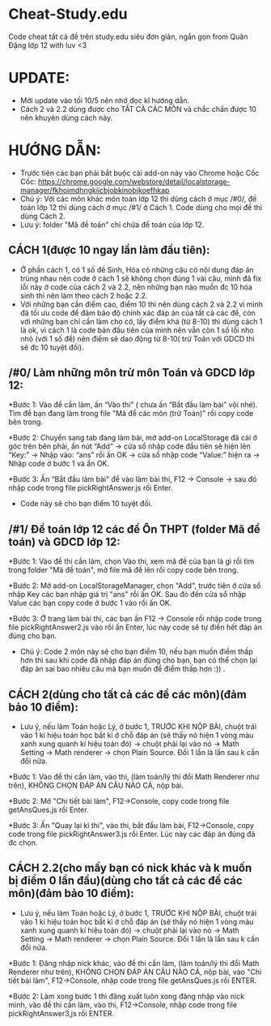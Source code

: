 # Cheat-Study.edu
Code cheat tất cả đề trên study.edu siêu đơn giản, ngắn gọn from Quân Đặng lớp 12 with luv <3

# UPDATE:
* Mới update vào tối 10/5 nên nhớ đọc kĩ hướng dẫn.
* Cách 2 và 2.2 dùng được cho TẤT CẢ CÁC MÔN và chắc chắn được 10 nên khuyên dùng cách này.

# HƯỚNG DẪN:
* Trước tiên các bạn phải bắt buộc cài add-on này vào Chrome hoặc Cốc Cốc:
 https://chrome.google.com/webstore/detail/localstorage-manager/fkhoimdhngkiicbjobkinobjkoefhkap
* Chú ý: Với các môn khác môn toán lớp 12 thì dùng cách ở mục /#0/, đề toán lớp 12 thì dùng cách ở mục /#1/ ở Cách 1. Code dùng cho mọi đề thì dùng Cách 2.
* Lưu ý: folder "Mã đề toán" chỉ chứa đề toán của lớp 12.

## CÁCH 1(được 10 ngay lần làm đầu tiên):
* Ở phần cách 1, có 1 số đề Sinh, Hóa có những câu có nội dung đáp án trùng nhau nên code ở cách 1 sẽ không chọn đúng 1 vài câu, mình đã fix lỗi này ở code của cách 2 và 2.2, nên những bạn nào muốn đc 10 hóa sinh thì nên làm theo cách 2 hoặc 2.2.
* Với những bạn cần điểm cao, điểm 10 thì nên dùng cách 2 và 2.2 vì mình đã tối ưu code để đảm bảo độ chính xác đáp án của tất cả các đề, còn với những bạn chỉ cần làm cho có, lấy điểm khá (từ 8-10) thì dùng cách 1 là ok, vì cách 1 là code bản đầu tiên của mình nên vẫn còn 1 số lỗi nho nhỏ (với 1 số đề) nên điểm sẽ dao động từ 8-10( trừ Toán với GDCD thì sẽ đc 10 tuyệt đối).

## /#0/ Làm những môn trừ môn Toán và GDCD lớp 12:

*Bước 1: Vào đề cần làm, ấn “Vào thi” ( chưa ấn “Bắt đầu làm bài” vội nhé). Tìm đề bạn đang làm trong file "Mã đề các môn (trừ Toán)" rồi copy code bên trong.
   
*Bước 2: Chuyển sang tab đang làm bài, mở add-on LocalStorage đã cài ở góc trên bên phải, ấn nút “Add” -> cửa sổ nhập code đầu tiên sẽ hiện lên “Key:” -> Nhập vào: “ans” rồi ấn OK -> cửa sổ nhập code “Value:” hiện ra -> Nhập code ở bước 1 và ấn OK.
   
*Bước 3: Ấn “Bắt đầu làm bài” để vào làm bài thi, F12 -> Console -> sau đó nhập code trong file pickRightAnswer.js rồi Enter.

* Code này sẽ cho bạn điểm 10 tuyệt đối.

 
## /#1/ Đề toán lớp 12 các đề Ôn THPT (folder Mã đề toán) và GDCD lớp 12:

*Bước 1: Vào đề thi cần làm, chọn Vào thi, xem mã đề của bạn là gì rồi tìm trong folder "Mã đề toán", mở file mã đề lên rồi copy code bên trong.

*Bước 2: Mở add-on LocalStorageManager, chọn "Add", trước tiên ở cửa sổ nhập Key các bạn nhập giá trị "ans" rồi ấn OK. Sau đó đến cửa sổ nhập Value các bạn copy code ở bước 1 vào rồi ấn OK.

*Bước 3: Ở trang làm bài thi, các bạn ấn F12 -> Console rồi nhập code trong file pickRightAnswer2.js vào rồi ấn Enter, lúc này code sẽ tự điền hết đáp án đúng cho bạn.
 
* Chú ý: Code 2 môn này sẽ cho bạn điểm 10, nếu bạn muốn điểm thấp hơn thì sau khi code đã nhập đáp án đúng cho bạn, bạn có thể chọn lại đáp án sai bao nhiêu câu mà bạn muốn để điểm thấp hơn :)) .


## CÁCH 2(dùng cho tất cả các đề các môn)(đảm bảo 10 điểm):
* Lưu ý, nếu làm Toán hoặc Lý, ở bước 1, TRƯỚC KHI NỘP BÀI, chuột trái vào 1 kí hiệu toán học bất kì ở chỗ đáp án (sẽ thấy nó hiện 1 vòng màu xanh xung quanh kí hiệu toán đó) -> chuột phải lại vào nó -> Math Setting -> Math renderer -> chọn Plain Source. Đổi 1 lần là lần sau k cần đổi nữa.
 
*Bước 1: Vào đề thi cần làm, vào thi, (làm toán/lý thì đổi Math Renderer như trên), KHÔNG CHỌN ĐÁP ÁN CÂU NÀO CẢ, nộp bài.

*Bước 2: Mở "Chi tiết bài làm", F12->Console, copy code trong file getAnsQues.js rồi Enter.

*Bước 3: Ấn "Quay lại kì thi", vào thi, bắt đầu làm bài, F12->Console, copy code trong file pickRightAnswer3.js rồi Enter. Lúc này các đáp án đúng đã đc chọn.


## CÁCH 2.2(cho mấy bạn có nick khác và k muốn bị điểm 0 lần đầu)(dùng cho tất cả các đề các môn)(đảm bảo 10 điểm):
* Lưu ý, nếu làm Toán hoặc Lý, ở bước 1, TRƯỚC KHI NỘP BÀI, chuột trái vào 1 kí hiệu toán học bất kì ở chỗ đáp án (sẽ thấy nó hiện 1 vòng màu xanh xung quanh kí hiệu toán đó) -> chuột phải lại vào nó -> Math Setting -> Math renderer -> chọn Plain Source. Đổi 1 lần là lần sau k cần đổi nữa.

*Bước 1: Đăng nhập nick khác, vào đề thi cần làm, (làm toán/lý thì đổi Math Renderer như trên), KHÔNG CHỌN ĐÁP ÁN CÂU NÀO CẢ, nộp bài, vào "Chi tiết bài làm", F12->Console, nhập code trong file getAnsQues.js rồi ENTER.

*Bước 2: Làm xong bước 1 thì đăng xuất luôn xong đăng nhập vào nick mình, vào đề thi cần làm, vào thi, F12->Console, nhập code trong file pickRightAnswer3,js rồi ENTER.

